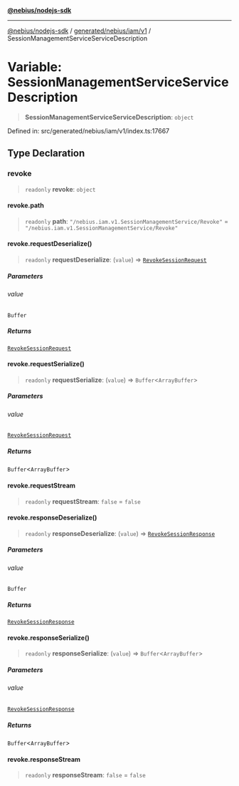[**@nebius/nodejs-sdk**](../../../../../README.md)

---

[@nebius/nodejs-sdk](../../../../../README.md) / [generated/nebius/iam/v1](../README.md) / SessionManagementServiceServiceDescription

# Variable: SessionManagementServiceServiceDescription

> **SessionManagementServiceServiceDescription**: `object`

Defined in: src/generated/nebius/iam/v1/index.ts:17667

## Type Declaration

### revoke

> `readonly` **revoke**: `object`

#### revoke.path

> `readonly` **path**: `"/nebius.iam.v1.SessionManagementService/Revoke"` = `"/nebius.iam.v1.SessionManagementService/Revoke"`

#### revoke.requestDeserialize()

> `readonly` **requestDeserialize**: (`value`) => [`RevokeSessionRequest`](../interfaces/RevokeSessionRequest.md)

##### Parameters

###### value

`Buffer`

##### Returns

[`RevokeSessionRequest`](../interfaces/RevokeSessionRequest.md)

#### revoke.requestSerialize()

> `readonly` **requestSerialize**: (`value`) => `Buffer`\<`ArrayBuffer`\>

##### Parameters

###### value

[`RevokeSessionRequest`](../interfaces/RevokeSessionRequest.md)

##### Returns

`Buffer`\<`ArrayBuffer`\>

#### revoke.requestStream

> `readonly` **requestStream**: `false` = `false`

#### revoke.responseDeserialize()

> `readonly` **responseDeserialize**: (`value`) => [`RevokeSessionResponse`](../interfaces/RevokeSessionResponse.md)

##### Parameters

###### value

`Buffer`

##### Returns

[`RevokeSessionResponse`](../interfaces/RevokeSessionResponse.md)

#### revoke.responseSerialize()

> `readonly` **responseSerialize**: (`value`) => `Buffer`\<`ArrayBuffer`\>

##### Parameters

###### value

[`RevokeSessionResponse`](../interfaces/RevokeSessionResponse.md)

##### Returns

`Buffer`\<`ArrayBuffer`\>

#### revoke.responseStream

> `readonly` **responseStream**: `false` = `false`
